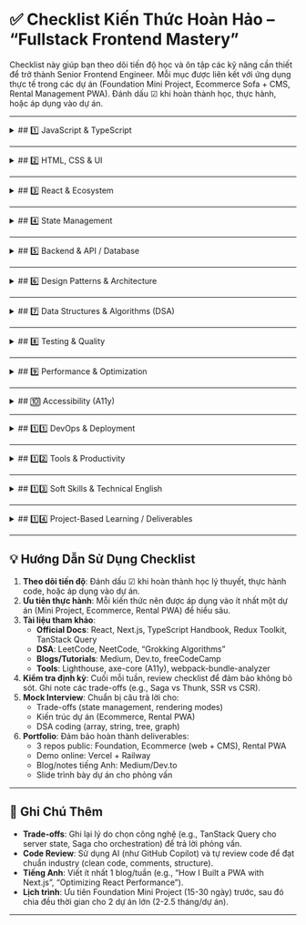 # ✅ Checklist Kiến Thức Hoàn Hảo – “Fullstack Frontend Mastery”

Checklist này giúp bạn theo dõi tiến độ học và ôn tập các kỹ năng cần thiết để trở thành Senior Frontend Engineer. Mỗi mục được liên kết với ứng dụng thực tế trong các dự án (Foundation Mini Project, Ecommerce Sofa + CMS, Rental Management PWA). Đánh dấu ☑ khi hoàn thành học, thực hành, hoặc áp dụng vào dự án.

---

<details>
<summary>## 1️⃣ JavaScript & TypeScript</summary>

### JavaScript (ES6+)
- [ ] Hiểu closure, scope (block/function/global), hoisting
- [ ] Nắm prototype, inheritance, `this` context (call/apply/bind)
- [ ] Thành thạo async/await, Promises, event loop, call stack
- [ ] Sử dụng modules (import/export), dynamic import
- [ ] Thành thạo array methods: map, filter, reduce, find, sort
- [ ] Áp dụng destructuring, spread/rest operators, template literals
- [ ] Sử dụng optional chaining, nullish coalescing
- [ ] Xử lý lỗi với try/catch, custom errors
- [ ] Best practices: strict mode, tránh global variables, tối ưu performance (ít deep nesting)

### TypeScript
- [ ] Basic types: string, number, boolean, null, undefined, any, void
- [ ] Interface vs Type alias: khi nào dùng cái nào
- [ ] Enum, tuple, literal types, union/intersection types
- [ ] Generics, generic constraints (extends)
- [ ] Utility types: Partial, Required, Pick, Omit, Record
- [ ] Advanced: Conditional types, mapped types, keyof, type inference/guards
- [ ] Type-safe React: props, state, hooks, context
- [ ] Best practices: tránh 'any', bật strict mode, xử lý null/undefined, tổ chức modules
- [ ] Migrate code JS sang TS (dự án thực tế)

</details>

---

<details>
<summary>## 2️⃣ HTML, CSS & UI</summary>

- [ ] Sử dụng semantic HTML5: header, nav, section, article, form
- [ ] CSS Flexbox: flex-direction, justify-content, align-items, flex-wrap, flex-grow/shrink
- [ ] CSS Grid: grid-template-columns/rows, grid-gap, minmax, fr units
- [ ] Responsive design: media queries, mobile-first
- [ ] TailwindCSS: utility classes (bg-, text-, p-, m-), responsive prefixes (sm:, md:), hover/focus
- [ ] Cấu hình Tailwind: tailwind.config.js, JIT mode, dark mode
- [ ] UI libraries: shadcn/ui (button, modal, form components)
- [ ] Animations: Framer Motion (motion.div, variants, gestures, AnimatePresence)
- [ ] Form layout & validation: React Hook Form + Yup/Zod
- [ ] Best practices: semantic HTML cho accessibility, color contrast (WCAG 4.5:1), purge Tailwind classes

</details>

---

<details>
<summary>## 3️⃣ React & Ecosystem</summary>

### React 18
- [ ] Functional components, JSX, props/state
- [ ] Hooks: useState, useEffect, useRef, useContext, useReducer
- [ ] Performance hooks: useMemo, useCallback, React.memo
- [ ] Concurrent rendering: useTransition, useDeferredValue
- [ ] Suspense: data fetching, lazy components
- [ ] Best practices: tránh re-renders thừa, dùng keys trong lists, quản lý side effects

### Next.js (App Router, SSR, ISR, SSG, PWA)
- [ ] App Router: file-based routing, dynamic routes ([slug]), parallel routes
- [ ] Rendering: SSR (async components), SSG (getStaticProps), ISR (revalidate)
- [ ] PWA: manifest.json, service workers (Workbox), offline caching
- [ ] API routes, middleware, next/image (image optimization)
- [ ] Environment variables, error handling (error.js)
- [ ] Best practices: prefetch data, Suspense cho loading, SEO optimization

### React Hook Form
- [ ] Core APIs: useForm (register, handleSubmit, formState), watch, setValue
- [ ] Validation: Yup/Zod resolver, custom validation
- [ ] Advanced: Controller (custom inputs), useFieldArray (dynamic forms)
- [ ] Best practices: tránh uncontrolled inputs, xử lý errors, tối ưu large forms

### Framer Motion
- [ ] Motion components: animate, transition (duration, ease)
- [ ] Variants: orchestration, staggered animations
- [ ] Gestures: whileHover, whileTap, drag
- [ ] Advanced: keyframes, exit animations, layout animations
- [ ] Best practices: dùng initial=false, tránh over-animating

</details>

---

<details>
<summary>## 4️⃣ State Management</summary>

### Redux Toolkit (RTK)
- [ ] CreateSlice: reducers, extraReducers, actions
- [ ] ConfigureStore, dispatch, selectors
- [ ] RTK Query: createApi, endpoints (query/mutation), useQuery/useMutation
- [ ] Entity adapters, state normalization
- [ ] Custom middleware (logging, async handling)
- [ ] Best practices: tránh deep nesting, tối ưu performance

### Redux Thunk
- [ ] Async action creators (return function), dispatch/getState
- [ ] Xử lý API calls, loading/errors
- [ ] Tích hợp với RTK (extraReducers)
- [ ] Best practices: giữ thunks đơn giản, dùng Saga cho flows phức tạp

### Redux Saga
- [ ] Effects: take, put, call, fork, all, race, delay, takeLatest/takeEvery
- [ ] Watcher/worker pattern, orchestration
- [ ] Retry, cancellation, parallel tasks
- [ ] Event channels cho real-time
- [ ] Best practices: test sagas, tránh blocking effects

### TanStack Query (React Query)
- [ ] Core: useQuery, useMutation, queryClient (invalidateQueries, setQueryData)
- [ ] Infinite queries, optimistic updates, prefetch
- [ ] Caching: staleTime, cacheTime, retry
- [ ] Best practices: unique query keys, xử lý errors/loading, tích hợp forms/auth

### Zustand
- [ ] Create store, set/get state, subscribe
- [ ] Middleware: persist, devtools
- [ ] Selectors, actions trong store
- [ ] Best practices: dùng cho UI/local state (modal, drawer), tránh overkill

### Context API
- [ ] CreateContext, Provider/Consumer, useContext
- [ ] Compound components, performance với memoization
- [ ] Best practices: tách contexts, dùng với useReducer, tránh deep nesting

### Trade-offs
- [ ] So sánh Saga vs Thunk vs TanStack Query: khi nào dùng cái nào
- [ ] RTK Query vs TanStack Query: caching, flexibility
- [ ] Zustand vs Context: lightweight vs app-wide state

</details>

---

<details>
<summary>## 5️⃣ Backend & API / Database</summary>

### REST API
- [ ] HTTP methods: GET, POST, PUT, DELETE
- [ ] Stateless, resource-based URIs, status codes
- [ ] Pagination, auth headers (Bearer), versioning
- [ ] Best practices: HATEOAS, HTTPS, error handling

### GraphQL (optional)
- [ ] Schema: types, queries, mutations, subscriptions
- [ ] Resolvers, fragments, variables
- [ ] Cursor-based pagination, Apollo client
- [ ] Best practices: tránh over-fetching, xử lý errors

### WebSocket
- [ ] Protocol: ws/wss, handshake, frames
- [ ] WebSocket API: open, message, close, error
- [ ] Socket.io: reconnection, rooms
- [ ] Best practices: secure WSS, fallback polling

### Authentication (JWT, Session)
- [ ] JWT: header, payload, signature, refresh tokens
- [ ] Sessions: server-side storage, cookies, session IDs
- [ ] Role-based auth: admin, staff, landlord, tenant
- [ ] Best practices: HTTPS, HTTP-only cookies, CSRF/XSS protection

### Payment Gateway (Stripe/Momo/VNPay)
- [ ] API integration: charges, customers, webhooks
- [ ] Stripe: Checkout sessions, PaymentIntents, subscriptions
- [ ] Momo/VNPay: sandbox, QR codes, redirects
- [ ] Best practices: PCI compliance, retry logic, secure keys

### Database (PostgreSQL/MySQL)
- [ ] SQL: SELECT, INSERT, UPDATE, DELETE
- [ ] Joins: INNER, LEFT, RIGHT, FULL
- [ ] Aggregates: GROUP BY, HAVING
- [ ] Transactions, indexes, EXPLAIN for optimization
- [ ] Best practices: normalize data, tránh N+1 queries

### Prisma ORM
- [ ] Schema: models, relations, enums, indexes
- [ ] Queries: findMany, findUnique, create/update/delete
- [ ] Include/select cho relations, migrations
- [ ] Advanced: raw queries, transactions, middleware
- [ ] Best practices: type-safe queries, optimize $queryRaw

### Headless CMS (Sanity/Strapi)
- [ ] Sanity: schemas, GROQ queries, real-time
- [ ] Strapi: content types, roles/permissions, plugins
- [ ] REST/GraphQL APIs, internationalization
- [ ] Best practices: secure APIs, caching

</details>

---

<details>
<summary>## 6️⃣ Design Patterns & Architecture</summary>

### Design Patterns
- [ ] Factory: tạo objects (e.g., UI components, tasks, roles)
- [ ] Singleton: global config, logging service
- [ ] Observer: real-time notifications, undo/redo
- [ ] Strategy: dynamic algorithms (payment, sorting)
- [ ] Middleware: authorization checks
- [ ] Best practices: áp dụng đúng context, tránh over-engineering

### Clean Architecture / Separation of Concerns
- [ ] Layers: Entities, Use Cases, Adapters, Frameworks
- [ ] Dependency inversion, testable units
- [ ] Tách UI/logic/data (folders: domain/application/presentation)
- [ ] Mock dependencies, giữ core logic pure

</details>

---

<details>
<summary>## 7️⃣ Data Structures & Algorithms (DSA)</summary>

### Basic → Medium
- [ ] Array: push/pop, map, filter, reduce, sort
- [ ] String: split/join, regex, manipulation
- [ ] Hash Map: object lookup, key-value pairs
- [ ] Sorting: bubble, quick, merge sort (Big O analysis)
- [ ] Searching: linear, binary
- [ ] Recursion: base case, backtracking
- [ ] Tree: DFS, BFS, binary tree traversal
- [ ] Graph: adjacency lists, BFS, DFS, shortest path
- [ ] Dynamic Programming: memoization, DP tables (Fibonacci, knapsack)

### Application in Projects
- [ ] Filter/search: products, rooms, tenants
- [ ] Sorting: lists (price, priority, deadline)
- [ ] Undo/redo: Observer + recursion
- [ ] Tree: category hierarchies, tenant/room structures

</details>

---

<details>
<summary>## 8️⃣ Testing & Quality</summary>

### Jest
- [ ] Describe/it, expect matchers (toBe, toEqual)
- [ ] Setup/teardown: beforeEach/afterEach
- [ ] Mocks (jest.fn), spies, async tests, snapshots
- [ ] Đạt test coverage >80%

### React Testing Library
- [ ] Queries: getByRole/Text/Label, queryBy, findBy
- [ ] Interactions: userEvent (click, type)
- [ ] Test behavior, tránh data-testid
- [ ] Sử dụng act cho updates

### Cypress / Playwright
- [ ] Cypress: cy.visit/get/click, stubs/intercepts
- [ ] Playwright: page.goto/locator/click, traces
- [ ] Chạy headless, parallel tests
- [ ] Mock APIs với MSW, tích hợp CI

### MSW (Mock Service Worker)
- [ ] Handlers: rest.get/post, GraphQL mocks
- [ ] Setup worker/server, use() overrides
- [ ] Response patching, bypass unhandled requests
- [ ] Reset handlers sau tests

### ESLint + Prettier
- [ ] ESLint: rules (react, typescript), plugins
- [ ] Prettier: singleQuote, trailingComma
- [ ] Tích hợp eslint-config-prettier, husky pre-commit
- [ ] Auto-fix trong VSCode

</details>

---

<details>
<summary>## 9️⃣ Performance & Optimization</summary>

- [ ] Memoization: React.memo, useMemo, useCallback
- [ ] Lazy loading: React.lazy, dynamic import
- [ ] Image optimization: next/image, WebP, loading=lazy
- [ ] Bundle analysis: webpack-bundle-analyzer
- [ ] Caching: TanStack Query, service worker
- [ ] Virtualize lists: react-window
- [ ] Profile với React DevTools, Lighthouse (score >90)

</details>

---

<details>
<summary>## 🔟 Accessibility (A11y)</summary>

- [ ] ARIA: role=button/alert, aria-label/live, aria-expanded
- [ ] Keyboard navigation: tabindex, Enter/Space events, skip links
- [ ] Color contrast: WCAG (4.5:1 text, 3:1 large)
- [ ] Semantic HTML, alt text cho images
- [ ] Test với screen readers: NVDA/VoiceOver
- [ ] Kiểm tra với Lighthouse, axe-core (0 errors)

</details>

---

<details>
<summary>## 1️⃣1️⃣ DevOps & Deployment</summary>

### Git/GitHub
- [ ] Commit/push/pull, branching, merge/rebase
- [ ] Cherry-pick, hooks, PR reviews
- [ ] Conventional commits, .gitignore, branch naming

### GitHub Actions
- [ ] Workflows: jobs/steps, triggers (push/pull_request)
- [ ] CI/CD: lint, test, build, deploy
- [ ] Matrix testing, cache dependencies, secure secrets

### Vercel
- [ ] Auto deploys, branch previews
- [ ] Custom domains, env vars, serverless functions
- [ ] Tích hợp GitHub, hỗ trợ monorepos

### Railway/Render
- [ ] Deploy services, databases, logs/monitors
- [ ] Auto-scaling, cron jobs
- [ ] Quản lý env, secure keys

### Docker (optional)
- [ ] Dockerfile: FROM, RUN, CMD
- [ ] Images/containers, docker-compose
- [ ] Volumes/networks, multi-stage builds, .dockerignore

### Env Management (.env)
- [ ] Sử dụng .env, dotenv
- [ ] Tách .env.local/prod, secrets trong CI
- [ ] Không commit .env, tạo .env.example

</details>

---

<details>
<summary>## 1️⃣2️⃣ Tools & Productivity</summary>

### VSCode + Extensions
- [ ] ESLint: auto-fix on save
- [ ] Prettier: format on save/paste
- [ ] GitLens: inline blame, history, compare
- [ ] Settings.json: multi-cursor, debug tools

### Postman/Insomnia
- [ ] Collections, environments, tests/scripts
- [ ] Mock servers, chia sẻ collections
- [ ] Tích hợp API docs

### Figma
- [ ] Frames/pages, auto-layout, components/variants
- [ ] Prototypes, plugins, design systems
- [ ] Collaborate real-time

### Notion/Obsidian
- [ ] Notion: databases, templates, GitHub integration
- [ ] Obsidian: Markdown, graph view, plugins (dataview)
- [ ] Liên kết notes, lưu code snippets, sync devices

</details>

---

<details>
<summary>## 1️⃣3️⃣ Soft Skills & Technical English</summary>

- [ ] Vocabulary: debug, deploy, refactor, API, UI/UX
- [ ] Viết docs, commit messages, PR reviews
- [ ] Technical notes/blogs (Medium/Dev.to/GitHub Pages)
- [ ] Mock interview: DSA, system design, trade-offs
- [ ] Code review: AI + manual, chuẩn industry
- [ ] Trình bày: slides (Figma/Slides), Q&A, technical decisions
- [ ] Luyện tiếng Anh: đọc docs, nghe podcasts, viết blog

</details>

---

<details>
<summary>## 1️⃣4️⃣ Project-Based Learning / Deliverables</summary>

### Mini Project (Foundation: Task Manager / Blog CMS)
- [ ] CRUD tasks/posts, filter/sort, undo/redo
- [ ] Auth giả (login/logout), form validation (React Hook Form + Yup)
- [ ] State management: Redux Toolkit + Saga, TanStack Query, Zustand
- [ ] Design patterns: Observer (undo/redo), Factory (tasks), Strategy (sort)
- [ ] DSA: sorting (quick/merge), search (linear/hash map)
- [ ] Testing: Jest (unit), RTL (components), MSW (mock API)
- [ ] Deploy: Vercel, GitHub Actions (lint/test)
- [ ] Blog note: “Saga vs Thunk”, “TanStack Query vs RTK Query”, “TS Migration”

### Project 1 (Ecommerce Sofa + CMS)
- [ ] Customer site: product listing, cart, checkout, order tracking
- [ ] CMS admin: CRUD products, manage orders, dashboard (charts)
- [ ] Auth: JWT/NextAuth, role-based (admin/staff)
- [ ] State: RTK + Saga (business logic), TanStack Query (server state), Zustand (UI)
- [ ] Patterns: Factory (components), Observer (order status), Strategy (payment)
- [ ] DSA: sorting/filtering products, search
- [ ] Testing: Jest + RTL (unit/components), Cypress/Playwright (e2e)
- [ ] Performance: next/image, lazy loading, memoization
- [ ] Deploy: 2 repos (web + CMS), Vercel + Railway
- [ ] Docs: architecture, trade-offs (SSR vs CSR, RTK vs Query)
- [ ] Slide: trình bày phỏng vấn

### Project 2 (Rental Management PWA)
- [ ] Multi-role: admin, landlord, staff, saler, tenant (optional)
- [ ] Features: house/room CRUD, tenant management, role/permission, saler referral
- [ ] Real-time: WebSocket (room status, notifications)
- [ ] Offline-first: PWA, service worker, caching
- [ ] Payment: membership plans (Momo/VNPay sandbox)
- [ ] State: RTK + Saga (role, payment), TanStack Query (data), Zustand (UI)
- [ ] Patterns: Observer (real-time), Strategy (payment), Factory (roles), Middleware (auth)
- [ ] DSA: sorting/filtering rooms/tenants, tree (hierarchies)
- [ ] Testing: Jest + RTL, Cypress (role-based flows), MSW
- [ ] Performance: code splitting (roles), memoization, caching
- [ ] Deploy: Vercel + Railway, GitHub Actions
- [ ] Docs: role/permission design, saler referral flow
- [ ] Blog: “Dynamic Role System with Saga”, “PWA Offline-First”
- [ ] Slide: real-time, role-based, offline architecture

</details>

---

## 💡 Hướng Dẫn Sử Dụng Checklist

1. **Theo dõi tiến độ**: Đánh dấu ☑ khi hoàn thành học lý thuyết, thực hành code, hoặc áp dụng vào dự án.
2. **Ưu tiên thực hành**: Mỗi kiến thức nên được áp dụng vào ít nhất một dự án (Mini Project, Ecommerce, Rental PWA) để hiểu sâu.
3. **Tài liệu tham khảo**:
   - **Official Docs**: React, Next.js, TypeScript Handbook, Redux Toolkit, TanStack Query
   - **DSA**: LeetCode, NeetCode, “Grokking Algorithms”
   - **Blogs/Tutorials**: Medium, Dev.to, freeCodeCamp
   - **Tools**: Lighthouse, axe-core (A11y), webpack-bundle-analyzer
4. **Kiểm tra định kỳ**: Cuối mỗi tuần, review checklist để đảm bảo không bỏ sót. Ghi note các trade-offs (e.g., Saga vs Thunk, SSR vs CSR).
5. **Mock Interview**: Chuẩn bị câu trả lời cho:
   - Trade-offs (state management, rendering modes)
   - Kiến trúc dự án (Ecommerce, Rental PWA)
   - DSA coding (array, string, tree, graph)
6. **Portfolio**: Đảm bảo hoàn thành deliverables:
   - 3 repos public: Foundation, Ecommerce (web + CMS), Rental PWA
   - Demo online: Vercel + Railway
   - Blog/notes tiếng Anh: Medium/Dev.to
   - Slide trình bày dự án cho phỏng vấn

---

## 📝 Ghi Chú Thêm

- **Trade-offs**: Ghi lại lý do chọn công nghệ (e.g., TanStack Query cho server state, Saga cho orchestration) để trả lời phỏng vấn.
- **Code Review**: Sử dụng AI (như GitHub Copilot) và tự review code để đạt chuẩn industry (clean code, comments, structure).
- **Tiếng Anh**: Viết ít nhất 1 blog/tuần (e.g., “How I Built a PWA with Next.js”, “Optimizing React Performance”).
- **Lịch trình**: Ưu tiên Foundation Mini Project (15-30 ngày) trước, sau đó chia đều thời gian cho 2 dự án lớn (2-2.5 tháng/dự án).

---